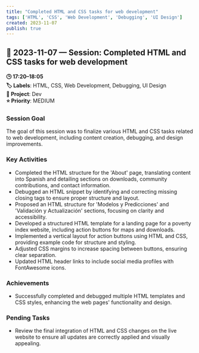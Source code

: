 ```yaml
---
title: "Completed HTML and CSS tasks for web development"
tags: ['HTML', 'CSS', 'Web Development', 'Debugging', 'UI Design']
created: 2023-11-07
publish: true
---
```


## 📅 2023-11-07 — Session: Completed HTML and CSS tasks for web development

**🕒 17:20–18:05**  
**🏷️ Labels**: HTML, CSS, Web Development, Debugging, UI Design  
**📂 Project**: Dev  
**⭐ Priority**: MEDIUM  


### Session Goal
The goal of this session was to finalize various HTML and CSS tasks related to web development, including content creation, debugging, and design improvements.

### Key Activities
- Completed the HTML structure for the 'About' page, translating content into Spanish and detailing sections on downloads, community contributions, and contact information.
- Debugged an HTML snippet by identifying and correcting missing closing tags to ensure proper structure and layout.
- Proposed an HTML structure for 'Modelos y Predicciones' and 'Validación y Actualización' sections, focusing on clarity and accessibility.
- Developed a structured HTML template for a landing page for a poverty index website, including action buttons for maps and downloads.
- Implemented a vertical layout for action buttons using HTML and CSS, providing example code for structure and styling.
- Adjusted CSS margins to increase spacing between buttons, ensuring clear separation.
- Updated HTML header links to include social media profiles with FontAwesome icons.

### Achievements
- Successfully completed and debugged multiple HTML templates and CSS styles, enhancing the web pages' functionality and design.

### Pending Tasks
- Review the final integration of HTML and CSS changes on the live website to ensure all updates are correctly applied and visually appealing.
